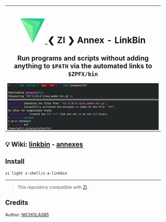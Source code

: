 <table style="align:center;width:100%;height:auto">
<tr><td align="center">
  <h1>
    <a href="https://github.com/z-shell/zi">
      <img style="align:center;width:80px;height:auto" src="https://github.com/z-shell/zi/raw/main/docs/images/logo.svg" />
    </a>❮ ZI ❯ Annex - LinkBin
  </h1>
<h2>Run programs and scripts without adding anything to <code>$PATH</code> via the automated <b>links</b> to <code>$ZPFX/bin</code>
</h2>
    <img align="center" src="img/linkbin.png" alt="eval preview" />
  </td>
</tr>
</table>

## 💡 Wiki: [linkbin](https://z.digitalclouds.dev/ecosystem/annexes/linkbin) - [annexes](https://z.digitalclouds.dev/ecosystem/annexes)

## Install

```shell
zi light z-shell/z-a-linkbin
```

---

> This repository compatible with [ZI](https://github.com/z-shell/zi).

## Credits

Author: [NICHOLAS85](https://github.com/NICHOLAS85)
